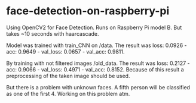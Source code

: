 # face-detection-on-raspberry-pi

Using OpenCV2 for Face Detection. Runs on Raspberry Pi model B. But takes ~10 seconds with haarcascade.

Model was trained with train_CNN on /data. The result was loss: 0.0926 - acc: 0.9649 - val_loss: 0.0657 - val_acc: 0.9811.

By training with not filtered images /old_data. The result was loss: 0.2127 - acc: 0.9066 - val_loss: 0.4971 - val_acc: 0.8152. Because of this result a preprocessing of the taken image should be used.

But there is a problem with unknown faces. A fifth person will be classified as one of the first 4. Working on this problem atm.
